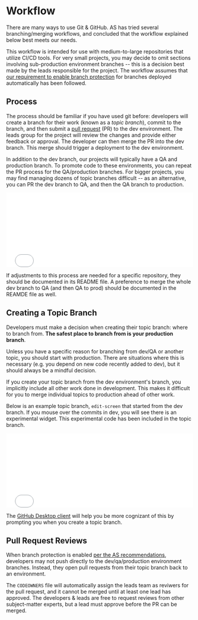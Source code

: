 # Workflow
There are many ways to use Git & GitHub. AS has tried several branching/merging workflows, and concluded that the workflow explained below best meets our needs. 

This workflow is intended for use with medium-to-large repositories that utilize CI/CD tools. For very small projects, you may decide to omit sections involving sub-production environment branches -- this is a decision best made by the leads responsible for the project. The workflow assumes that [our requirement to enable branch protection](./settings-permissions.md#branch-protection) for branches deployed automatically has been followed.

## Process
The process should be familiar if you have used git before: developers will create a branch for their work (known as a *topic branch*), commit to the branch, and then submit a [pull request](https://help.github.com/en/github/collaborating-with-issues-and-pull-requests/about-pull-requests) (PR) to the dev environment. The leads group for the project will review the changes and provide either feedback or approval. The developer can then merge the PR into the dev branch. This merge should trigger a deployment to the dev environment.

In addition to the dev branch, our projects will typically have a QA and production branch. To promote code to these environments, you can repeat the PR process for the QA/production branches. For bigger projects, you may find managing dozens of topic branches difficult -- as an alternative, you can PR the dev branch to QA, and then the QA branch to production.

<!-- See .vuepress/public/gh-workflow.html to make changes. -->
<iframe src="/gh-workflow.html" onload='javascript:(function(o){o.style.height=o.contentWindow.document.body.scrollHeight+"px";}(this));' style="height:200px;width:100%;border:none;overflow:hidden;"></iframe> 

If adjustments to this process are needed for a specific repository, they should be documented in its README file. A preference to merge the whole dev branch to QA (and then QA to prod) should be documented in the REAMDE file as well.

## Creating a Topic Branch
Developers must make a decision when creating their topic branch: where to branch from. **The safest place to branch from is your production branch**. 

Unless you have a specific reason for branching from dev/QA or another topic, you should start with production. There are situations where this is necessary (e.g. you depend on new code recently added to dev), but it should always be a mindful decision.

If you create your topic branch from the dev environment's branch, you implicitly include all other work done in development. This makes it difficult for you to merge individual topics to production ahead of other work.

Below is an example topic branch, `edit-screen` that started from the dev branch. If you mouse over the commits in dev, you will see there is an experimental widget. This experimental code has been included in the topic branch.

<!-- See .vuepress/public to make changes. -->
<iframe src="/git-branching-from-dev-problem.html" onload='javascript:(function(o){o.style.height=o.contentWindow.document.body.scrollHeight+"px";}(this));' style="height:200px;width:100%;border:none;overflow:hidden;"></iframe>

The [GitHub Desktop client](https://desktop.github.com/) will help you be more cognizant of this by prompting you when you create a topic branch.

## Pull Request Reviews
When branch protection is enabled [per the AS recommendations](./settings-permissions.md#branch-protection), developers may not push directly to the dev/qa/production environment branches. Instead, they open pull requests from their topic branch back to an environment.

The `CODEOWNERS` file will automatically assign the leads team as reviwers for the pull request, and it cannot be merged until at least one lead has approved. The developers & leads are free to request reviews from other subject-matter experts, but a lead must approve before the PR can be merged.